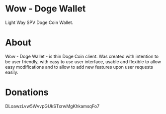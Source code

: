 Wow - Doge Wallet
=================

Light Way SPV Doge Coin Wallet.

About
=====
Wow - Doge Wallet - is thin Doge Coin client.
Was created with intention to be user friendly, with easy to use user interface, 
usable and flexible to allow easy modifications and to allow to add new features upon user requests easily.

Donations
=========

DLoawzLvw5WvvpGUkSTxrwMgKhkamsqFo7
